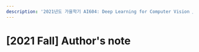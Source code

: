 ```yaml
---
description: '2021년도 가을학기 AI604: Deep Learning for Computer Vision / 컴퓨터 비전을 위한 심층학습 기법'
---
```


# \[2021 Fall] Author's note

